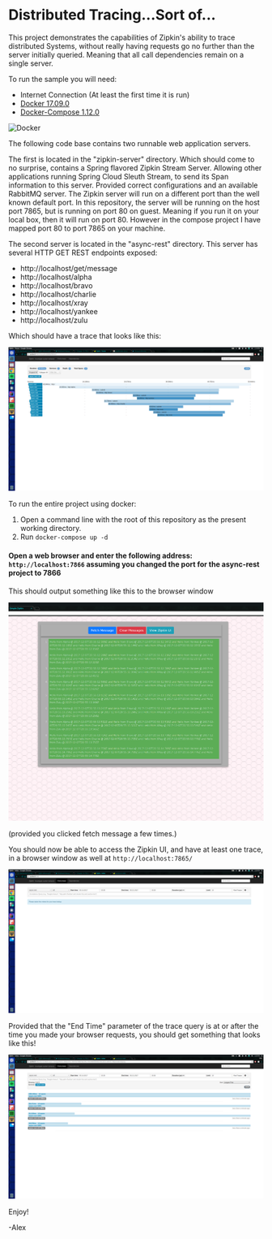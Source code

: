 # Distributed Tracing...Sort of...

This project demonstrates the capabilities of Zipkin's ability to trace distributed Systems, without really having requests go no further than the server initially queried.
Meaning that all call dependencies remain on a single server.

To run the sample you will need:
  - Internet Connection (At least the first time it is run)
  - [Docker 17.09.0](https://www.docker.com/) 
  - [Docker-Compose 1.12.0](https://docs.docker.com/compose/install/)
 
 ![Docker](https://www.docker.com/sites/default/files/Whale%20Logo332_5.png)

The following code base contains two runnable web application servers.

The first is located in the "zipkin-server" directory.
Which should come to no surprise, contains a Spring flavored Zipkin Stream Server.
Allowing other applications running Spring Cloud Sleuth Stream, to send its Span information to this server.
Provided correct configurations and an available RabbitMQ server.
The Zipkin server will run on a different port than the well known default port.
In this repository, the server will be running on the host port 7865, but is running on port 80 on guest. 
Meaning if you run it on your local box, then it will run on port 80. 
However in the compose project I have mapped port 80 to port 7865 on your machine.

The second server is located in the "async-rest" directory.
This server has several HTTP GET REST endpoints exposed:

- http://localhost/get/message
- http://localhost/alpha
- http://localhost/bravo
- http://localhost/charlie
- http://localhost/xray
- http://localhost/yankee
- http://localhost/zulu

Which should have a trace that looks like this:

![trace](images/trace.png)

To run the entire project using docker:
1. Open a command line with the root of this repository as the present working directory.
1. Run `docker-compose up -d`

#### Open a web browser and enter the following address: `http://localhost:7866` assuming you changed the port for the async-rest project to 7866

This should output something like this to the browser window
    
![ui](images/ui.png)

(provided you clicked fetch message a few times.)

You should now be able to access the Zipkin UI, and have at least one trace, in a browser window as well at `http://localhost:7865/`

![zipkin](images/zipkin.png)

Provided that the "End Time" parameter of the trace query is at or after the time you made your browser requests, you should get something that looks like this!

![zipkin-trace](images/zipkin-trace.png)

Enjoy!

-Alex